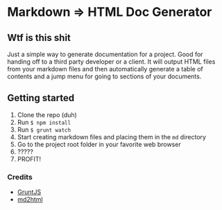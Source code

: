 # Markdown => HTML Doc Generator

## Wtf is this shit
Just a simple way to generate documentation for a project. Good for
handing off to a third party developer or a client. It will output
HTML files from your markdown files and then automatically generate
a table of contents and a jump menu for going to sections of your
documents.

## Getting started
1. Clone the repo (duh)
2. Run `$ npm install`
3. Run `$ grunt watch`
4. Start creating markdown files and placing them in the `md` directory
5. Go to the project root folder in your favorite web browser
6. ?????
7. PROFIT!

### Credits
* [GruntJS](http://gruntjs.com)
* [md2html](https://www.npmjs.com/package/md2html)